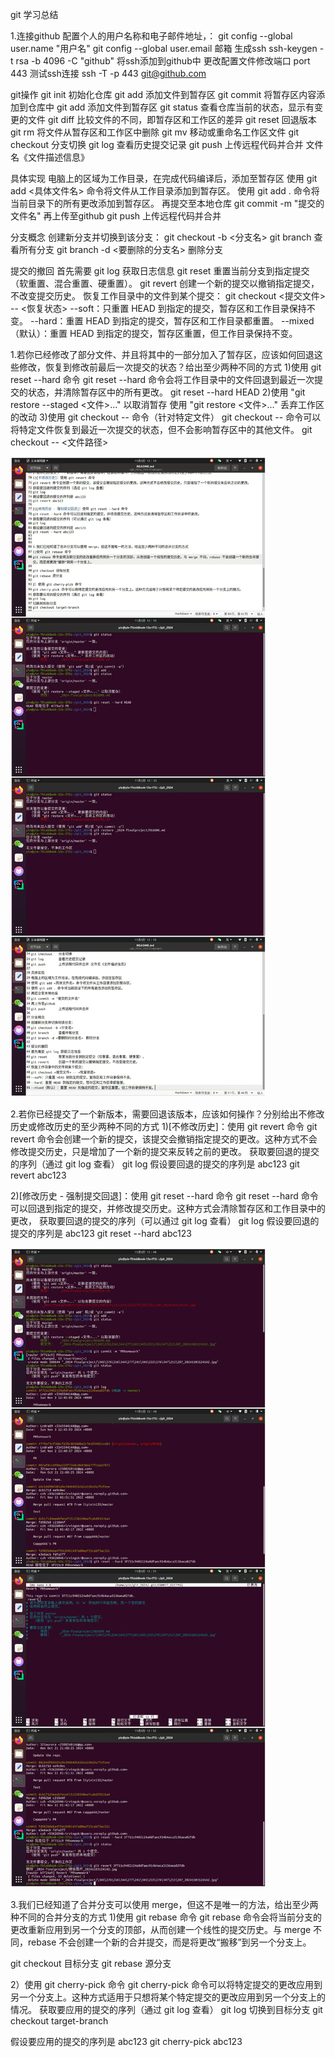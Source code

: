 git 学习总结

1.连接github
配置个人的用户名称和电子邮件地址，：
git config --global user.name "用户名"
git config --global user.email 邮箱
生成ssh
ssh-keygen -t rsa -b 4096 -C "github"
将ssh添加到github中
更改配置文件修改端口 port 443
测试ssh连接 
ssh -T -p 443 git@github.com

git操作
git init	初始化仓库
git add	添加文件到暂存区
git commit	将暂存区内容添加到仓库中
git add	添加文件到暂存区
git status	查看仓库当前的状态，显示有变更的文件
git diff	比较文件的不同，即暂存区和工作区的差异
git reset	回退版本
git rm		将文件从暂存区和工作区中删除
git mv		移动或重命名工作区文件
git checkout	分支切换
git log	查看历史提交记录
git push	上传远程代码并合并 文件名《文件描述信息》

具体实现
电脑上的区域为工作目录，在完成代码编译后，添加至暂存区
使用 git add <具体文件名> 命令将文件从工作目录添加到暂存区。
使用 git add . 命令将当前目录下的所有更改添加到暂存区。
再提交至本地仓库
git commit -m "提交的文件名"
再上传至github
git push	上传远程代码并合并

分支概念
创建新分支并切换到该分支：
git checkout -b <分支名>
git branch	查看所有分支
git branch -d <要删除的分支名>	删除分支

提交的撤回
首先需要 git log 获取日志信息
git reset	重置当前分支到指定提交（软重置、混合重置、硬重置）。
git revert	创建一个新的提交以撤销指定提交，不改变提交历史。
恢复工作目录中的文件到某个提交：
git checkout <提交文件> -- <恢复状态>
--soft：只重置 HEAD 到指定的提交，暂存区和工作目录保持不变。
--hard：重置 HEAD 到指定的提交，暂存区和工作目录都重置。
--mixed（默认）：重置 HEAD 到指定的提交，暂存区重置，但工作目录保持不变。






1.若你已经修改了部分文件、并且将其中的一部分加入了暂存区，应该如何回退这些修改，恢复到修改前最后一次提交的状态？给出至少两种不同的方式
1)使用 git reset --hard 命令
git reset --hard 命令会将工作目录中的文件回退到最近一次提交的状态，并清除暂存区中的所有更改。
git reset --hard HEAD
2)使用 "git restore --staged <文件>..." 以取消暂存
使用 "git restore <文件>..." 丢弃工作区的改动
3)使用 git checkout -- 命令（针对特定文件）
git checkout -- 命令可以将特定文件恢复到最近一次提交的状态，但不会影响暂存区中的其他文件。
git checkout -- <文件路径>

![Example Image](微信图片_20241103125342.jpg)

2.若你已经提交了一个新版本，需要回退该版本，应该如何操作？分别给出不修改历史或修改历史的至少两种不同的方式
1)[不修改历史]：使用 git revert 命令
git revert 命令会创建一个新的提交，该提交会撤销指定提交的更改。这种方式不会修改提交历史，只是增加了一个新的提交来反转之前的更改。
获取要回退的提交的序列（通过 git log 查看）
git log
假设要回退的提交的序列是 abc123
git revert abc123

2)[修改历史 - 强制提交回退]：使用 git reset --hard 命令
git reset --hard 命令可以回退到指定的提交，并修改提交历史。这种方式会清除暂存区和工作目录中的更改，
获取要回退的提交的序列（可以通过 git log 查看）
git log 
假设要回退的提交的序列是 abc123
git reset --hard abc123

![Example Image](微信图片_20241103125524.jpg)

3.我们已经知道了合并分支可以使用 merge，但这不是唯一的方法，给出至少两种不同的合并分支的方式
1)使用 git rebase 命令
git rebase 命令会将当前分支的更改重新应用到另一个分支的顶部，从而创建一个线性的提交历史。与 merge 不同，rebase 不会创建一个新的合并提交，而是将更改“搬移”到另一个分支上。

git checkout 目标分支
git rebase 源分支

2）使用 git cherry-pick 命令
git cherry-pick 命令可以将特定提交的更改应用到另一个分支上。这种方式适用于只想将某个特定提交的更改应用到另一个分支上的情况。
获取要应用的提交的序列（通过 git log 查看）
git log
切换到目标分支
git checkout target-branch

假设要应用的提交的序列是 abc123
git cherry-pick abc123
